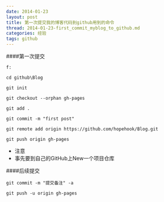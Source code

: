 ```yaml
---
date: 2014-01-23
layout: post
title: 第一次提交我的博客代码到github用到的命令
thread: 2014-01-23-first_commit_myblog_to_github.md
categories: 经验
tags: github
---
```


####第一次提交

`f:`

`cd github\Blog`

`git init`   

`git checkout --orphan gh-pages`

`git add .`

`git commit -m "first post"`

`git remote add origin https://github.com/hopehook/Blog.git`

`git push origin gh-pages`

- 注意
 - 事先要到自己的GitHub上New一个项目仓库




####后续提交

`git commit -m "提交备注" -a`

`git push -u origin gh-pages`

